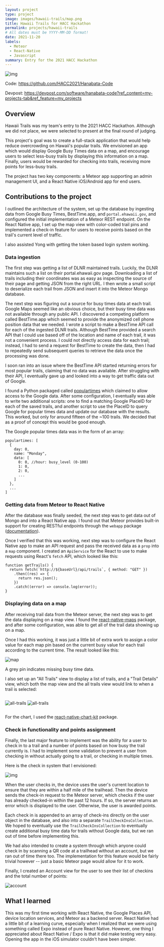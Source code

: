 ```yaml
---
layout: project
type: project
image: images/hawaii-trails/map.png
title: Hawaii Trails for HACC Hackathon
permalink: projects/hawaii-trails
# All dates must be YYYY-MM-DD format!
date: 2021-11-20
labels:
  - Meteor
  - React-Native
  - Javascript
summary: Entry for the 2021 HACC Hackathon 
---
```


![img](../images/hawaii-trails/system.jpg)

Code: https://github.com/HACC2021/Hanabata-Code

Devpost: https://devpost.com/software/hanabata-code?ref_content=my-projects-tab&ref_feature=my_projects

## Overview 

Hawaii Trails was my team's entry to the 2021 HACC Hackathon. Although we did not place, we were selected to present at the final round of judging. 

This project's goal was to create a full-stack application that would help reduce overcrowding on Hawaii's popular trails. We envisioned an app which would display Google Busy Times data on a map, and encourage users to select less-busy trails by displaying this information on a map. Finally, users would be rewarded for checking into trails, receiving more points for less-busy trails. 

The project has two key components: a Meteor app supporting an admin management UI, and a React Native iOS/Android app for end users. 

## Contributions to the project

I outlined the architecture of the system, set up the database by ingesting data from Google Busy Times, BestTime.app, and `portal.ehawaii.gov`, and configured the initial implementation of a Meteor REST endpoint. On the React Native app, I set up the map view with color-coded trail pins and implemented a check-in feature for users to receive points based on the trail's current level of traffic. 

I also assisted Yong with getting the token based login system working.

### Data ingestion 

The first step was getting a list of DLNR maintained trails. Luckily, the DLNR maintains such a list on their portal.ehawaii.gov page. Downloading a list of trails including their coordinates was as easy as inspecting the source of their page and getting JSON from the right URL. I then wrote a small script to deserialize each trail from JSON and insert it into the Meteor Mongo database. 

The next step was figuring out a source for busy times data at each trail. Google Maps seemed like an obvious choice, but their busy time data was not available through any public API. I discovered a competing platform called BestTime.app which seemed to provide the anonymized cell phone position data that we needed. I wrote a script to make a BestTime API call for each of the ingested DLNR trails. Although BestTime provided a search API that I could use based off of the location and name of each trail, it was not a convenient process. I could not directly access data for each trail; instead, I had to send a request for BestTime to create the data, then I had to repeatedly send subsequent queries to retrieve the data once the processing was done. 

I soon ran into an issue where the BestTime API started returning errors for most popular trails, claiming that no data was available. After struggling with their API, I eventually gave up and looked into a way to get traffic data out of Google. 

I found a Python packaged called [populartimes](https://github.com/m-wrzr/populartimes) which claimed to allow access to the Google data. After some configuration, I eventually was able to write two additional scripts: one to find a matching Google PlaceID for each of the saved trails, and another script to use the PlaceID to query Google for popular times data and update our database with the results. This worked, but only for around fifteen of the ~100 trails. We decided that as a proof of concept this would be good enough. 

The Google popular times data was in the form of an array: 

```
populartimes: [
  {
    day: 0,
    name: "Monday",
    data: [
      0: 0, //hour: busy_level (0-100)
      1: 0,
      2: 0,
      ...
    ]
  },
  ...
]

```

### Getting data from Meteor to React Native

After the database was finally seeded, the next step was to get data out of Mongo and into a React Native app. I found out that Meteor provides built-in support for creating RESTful endpoints through the `webapp` package ([documentation](https://docs.meteor.com/packages/webapp.html)). 

Once I verified that this was working, next step was to configure the React Native app to make an API request and pass the received data as a `prop` into a `map` component. I created an `ApiService` for the React to use to make requests using React's `fetch` API, which looked like this: 

```
function getTrails() {
  return fetch(`http://${baseUrl}/api/trails`, { method: "GET" })
    .then((res) => {
      return res.json();
    })
    .catch((error) => console.log(error));
}
```

### Displaying data on a map

After receiving trail data from the Meteor server, the next step was to get the data displaying on a map view. I found the [react-native-maps](https://docs.expo.dev/versions/latest/sdk/map-view/) package, and after some configuration, was able to get all of the trail data showing up on a map. 

Once I had this working, it was just a little bit of extra work to assign a color value for each map pin based on the current busy value for each trail according to the current time. The result looked like this: 

![map](../images/hawaii-trails/map.png)

A grey pin indicates missing busy time data. 

I also set up an "All Trails" view to display a list of trails, and a "Trail Details" view, which both the map view and the all trails view would link to when a trail is selected:

<div style="display: flex;">

![all-trails](../images/hawaii-trails/all-trails.png)
![all-trails](../images/hawaii-trails/trail-detail-busy.png)

</div>

For the chart, I used the [react-native-chart-kit](https://www.npmjs.com/package/react-native-chart-kit) package. 

### Check in functionality and points assignment

Finally, the last major feature to implement was the ability for a user to check in to a trail and a number of points based on how busy the trail currently is. I had to implement some validation to prevent a user from checking in without actually going to a trail, or checking in multiple times. 

Here is the check in system that I envisioned: 

![img](../images/hawaii-trails/check-in-flow.png)

When the user checks in, the device uses the user's current location to ensure that they are within a half mile of the trailhead. Then the device sends the check-in request to the Meteor server, which checks if the user has already checked-in within the past 12 hours. If so, the server returns an error which is displayed to the user. Otherwise, the user is awarded points. 

Each check in is appended to an array of check-ins directly on the user object in the database, and also into a separate `TrailCheckInsCollection`. We hoped to eventually use the `TrailCheckInsCollection` to eventually create additional busy time data for trails without Google data, but we ran out of time before implementing this. 

We had also intended to create a system through which anyone could check in by scanning a QR code at a trailhead without an account, but we ran out of time there too. The implementation for this feature would be fairly trivial however -- just a basic Meteor page would allow for it to work. 

Finally, I created an Account view for the user to see their list of checkins and the total number of points: 

![account](../images/hawaii-trails/account.png)

## What I learned

This was my first time working with React Native, the Google Places API, device location services, and Meteor as a backend server. React Native had a little bit of a learning curve, especially when I realized that we were using something called Expo instead of pure React Native. However, one thing I appreciated about React Native / Expo is that it did make testing very easy. Opening the app in the iOS simulator couldn't have been simpler. 
